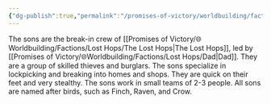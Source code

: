 ```yaml
---
{"dg-publish":true,"permalink":"/promises-of-victory/worldbuilding/factions/lost-hops/the-sons-burglars-crew/","title":"The Sons (burglars crew)","noteIcon":"Faction","created":"2023-01-25T02:26:54.123+01:00","updated":"2023-03-29T21:31:08.846+02:00"}
---
```


The sons are the break-in crew of [[Promises of Victory/🌐Worldbuilding/Factions/Lost Hops/The Lost Hops\|The Lost Hops]], led by [[Promises of Victory/🌐Worldbuilding/Factions/Lost Hops/Dad\|Dad]]. They are a group of skilled thieves and burglars. The sons specialize in lockpicking and breaking into homes and shops. They are quick on their feet and very stealthy. The sons work in small teams of 2-3 people.
All sons are named after birds, such as Finch, Raven, and Crow.